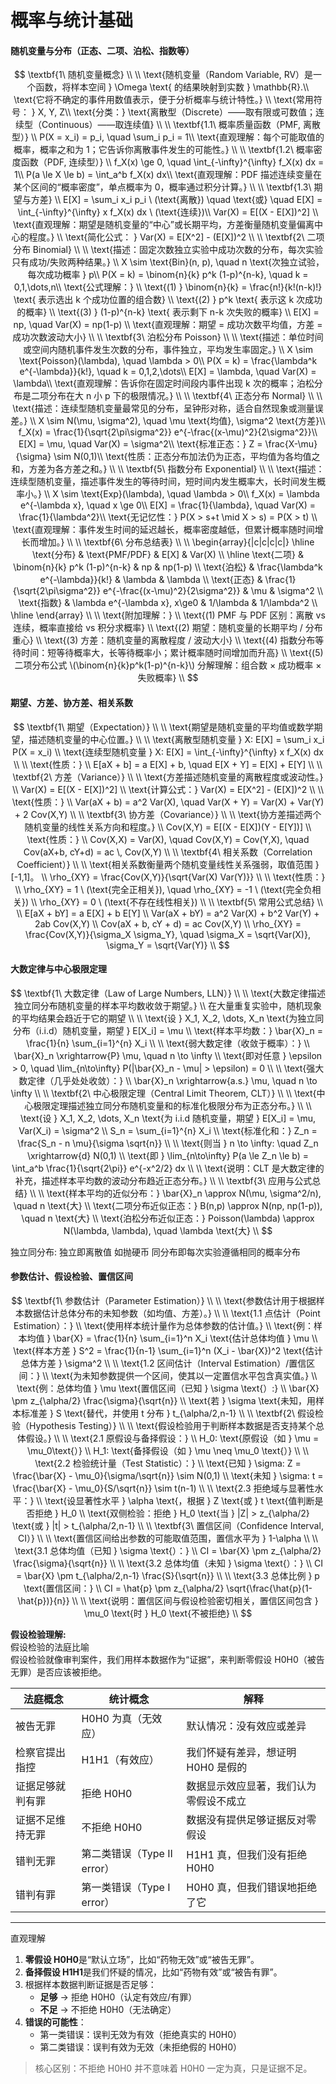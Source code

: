 # 概率与统计基础

#### 随机变量与分布（正态、二项、泊松、指数等）

$$
\textbf{1\ 随机变量概念} \\
\\
\text{随机变量（Random Variable, RV）是一个函数，将样本空间 } \Omega \text{ 的结果映射到实数 } \mathbb{R}.\\
\text{它将不确定的事件用数值表示，便于分析概率与统计特性。} \\
\text{常用符号： } X, Y, Z\\
\text{分类：} \text{离散型（Discrete）——取有限或可数值；连续型（Continuous）——取连续值} \\
\\
\textbf{1.1\ 概率质量函数（PMF, 离散型）} \\
P(X = x_i) = p_i, \quad \sum_i p_i = 1\\
\text{直观理解：每个可能取值的概率，概率之和为 1；它告诉你离散事件发生的可能性。} \\
\\
\textbf{1.2\ 概率密度函数（PDF, 连续型）} \\
f_X(x) \ge 0, \quad \int_{-\infty}^{\infty} f_X(x) dx = 1\\
P(a \le X \le b) = \int_a^b f_X(x) dx\\
\text{直观理解：PDF 描述连续变量在某个区间的“概率密度”，单点概率为 0，概率通过积分计算。} \\
\\
\textbf{1.3\ 期望与方差} \\
E[X] = \sum_i x_i p_i \ (\text{离散}) \quad \text{或} \quad E[X] = \int_{-\infty}^{\infty} x f_X(x) dx \ (\text{连续})\\
Var(X) = E[(X - E[X])^2] \\
\text{直观理解：期望是随机变量的“中心”或长期平均，方差衡量随机变量偏离中心的程度。} \\
\text{简化公式： } Var(X) = E[X^2] - (E[X])^2 \\
\\
\textbf{2\ 二项分布 Binomial} \\
\\
\text{描述：固定次数独立实验中成功次数的分布，每次实验只有成功/失败两种结果。} \\
X \sim \text{Bin}(n, p), \quad n \text{次独立试验，每次成功概率 } p\\
P(X = k) = \binom{n}{k} p^k (1-p)^{n-k}, \quad k = 0,1,\dots,n\\
\text{公式理解：} \\
\text{(1) } \binom{n}{k} = \frac{n!}{k!(n-k)!} \text{ 表示选出 k 个成功位置的组合数} \\
\text{(2) } p^k \text{ 表示这 k 次成功的概率} \\
\text{(3) } (1-p)^{n-k} \text{ 表示剩下 n-k 次失败的概率} \\
E[X] = np, \quad Var(X) = np(1-p) \\
\text{直观理解：期望 = 成功次数平均值，方差 = 成功次数波动大小} \\
\\
\textbf{3\ 泊松分布 Poisson} \\
\\
\text{描述：单位时间或空间内随机事件发生次数的分布，事件独立，平均发生率固定。} \\
X \sim \text{Poisson}(\lambda), \quad \lambda > 0\\
P(X = k) = \frac{\lambda^k e^{-\lambda}}{k!}, \quad k = 0,1,2,\dots\\
E[X] = \lambda, \quad Var(X) = \lambda\\
\text{直观理解：告诉你在固定时间段内事件出现 k 次的概率；泊松分布是二项分布在大 n 小 p 下的极限情况。} \\
\\
\textbf{4\ 正态分布 Normal} \\
\\
\text{描述：连续型随机变量最常见的分布，呈钟形对称，适合自然现象或测量误差。} \\
X \sim N(\mu, \sigma^2), \quad \mu \text{均值}, \sigma^2 \text{方差}\\
f_X(x) = \frac{1}{\sqrt{2\pi\sigma^2}} e^{-\frac{(x-\mu)^2}{2\sigma^2}}\\
E[X] = \mu, \quad Var(X) = \sigma^2\\
\text{标准正态：} Z = \frac{X-\mu}{\sigma} \sim N(0,1)\\
\text{性质：正态分布加法仍为正态，平均值为各均值之和，方差为各方差之和。} \\
\\
\textbf{5\ 指数分布 Exponential} \\
\\
\text{描述：连续型随机变量，描述事件发生的等待时间，短时间内发生概率大，长时间发生概率小。} \\
X \sim \text{Exp}(\lambda), \quad \lambda > 0\\
f_X(x) = \lambda e^{-\lambda x}, \quad x \ge 0\\
E[X] = \frac{1}{\lambda}, \quad Var(X) = \frac{1}{\lambda^2}\\
\text{无记忆性：} P(X > s+t \mid X > s) = P(X > t) \\
\text{直观理解：事件发生时间的延迟越长，概率密度越低，但累计概率随时间增长而增加。} \\
\\
\textbf{6\ 分布总结表} \\
\\
\begin{array}{|c|c|c|c|}
\hline
\text{分布} & \text{PMF/PDF} & E[X] & Var(X) \\
\hline
\text{二项} & \binom{n}{k} p^k (1-p)^{n-k} & np & np(1-p) \\
\text{泊松} & \frac{\lambda^k e^{-\lambda}}{k!} & \lambda & \lambda \\
\text{正态} & \frac{1}{\sqrt{2\pi\sigma^2}} e^{-\frac{(x-\mu)^2}{2\sigma^2}} & \mu & \sigma^2 \\
\text{指数} & \lambda e^{-\lambda x}, x\ge0 & 1/\lambda & 1/\lambda^2 \\
\hline
\end{array} \\
\\
\text{附加理解：} \\
\text{(1) PMF 与 PDF 区别：离散 vs 连续，概率直接给 vs 积分求概率} \\
\text{(2) 期望：随机变量的长期平均 / 分布重心} \\
\text{(3) 方差：随机变量的离散程度 / 波动大小} \\
\text{(4) 指数分布等待时间：短等待概率大，长等待概率小；累计概率随时间增加而升高} \\
\text{(5) 二项分布公式 \(\binom{n}{k}p^k(1-p)^{n-k}\) 分解理解：组合数 × 成功概率 × 失败概率} \\
$$

#### 期望、方差、协方差、相关系数

$$
\textbf{1\ 期望（Expectation）} \\
\\
\text{期望是随机变量的平均值或数学期望，描述随机变量的中心位置。} \\
\\
\text{离散型随机变量 } X: E[X] = \sum_i x_i P(X = x_i) \\
\text{连续型随机变量 } X: E[X] = \int_{-\infty}^{\infty} x f_X(x) dx \\
\\
\text{性质：} \\
E[aX + b] = a E[X] + b, \quad E[X + Y] = E[X] + E[Y] \\
\\
\textbf{2\ 方差（Variance）} \\
\\
\text{方差描述随机变量的离散程度或波动性。} \\
Var(X) = E[(X - E[X])^2] \\
\text{计算公式：} Var(X) = E[X^2] - (E[X])^2 \\
\\
\text{性质：} \\
Var(aX + b) = a^2 Var(X), \quad Var(X + Y) = Var(X) + Var(Y) + 2 Cov(X,Y) \\
\\
\textbf{3\ 协方差（Covariance）} \\
\\
\text{协方差描述两个随机变量的线性关系方向和程度。} \\
Cov(X,Y) = E[(X - E[X])(Y - E[Y])] \\
\text{性质：} \\
Cov(X,X) = Var(X), \quad Cov(X,Y) = Cov(Y,X), \quad Cov(aX+b, cY+d) = ac \, Cov(X,Y) \\
\\
\textbf{4\ 相关系数（Correlation Coefficient）} \\
\\
\text{相关系数衡量两个随机变量线性关系强弱，取值范围 } [-1,1]。 \\
\rho_{XY} = \frac{Cov(X,Y)}{\sqrt{Var(X) Var(Y)}} \\
\\
\text{性质：} \\
\rho_{XY} = 1 \ (\text{完全正相关}), \quad \rho_{XY} = -1 \ (\text{完全负相关}) \\
\rho_{XY} = 0 \ (\text{不存在线性相关}) \\
\\
\textbf{5\ 常用公式总结} \\
\\
E[aX + bY] = a E[X] + b E[Y] \\
Var(aX + bY) = a^2 Var(X) + b^2 Var(Y) + 2ab Cov(X,Y) \\
Cov(aX + b, cY + d) = ac Cov(X,Y) \\
\rho_{XY} = \frac{Cov(X,Y)}{\sigma_X \sigma_Y}, \quad \sigma_X = \sqrt{Var(X)}, \sigma_Y = \sqrt{Var(Y)} \\
$$

#### 大数定律与中心极限定理

$$
\textbf{1\ 大数定律（Law of Large Numbers, LLN）} \\
\\
\text{大数定律描述独立同分布随机变量的样本平均数收敛于期望。} \\
在大量重复实验中，随机现象的平均结果会趋近于它的期望 \\
\\
\text{设 } X_1, X_2, \dots, X_n \text{为独立同分布（i.i.d）随机变量，期望 } E[X_i] = \mu \\
\text{样本平均数：} \bar{X}_n = \frac{1}{n} \sum_{i=1}^{n} X_i \\
\\
\text{弱大数定律（收敛于概率）：} \\
\bar{X}_n \xrightarrow{P} \mu, \quad n \to \infty \\
\text{即对任意 } \epsilon > 0, \quad \lim_{n\to\infty} P(|\bar{X}_n - \mu| > \epsilon) = 0 \\
\\
\text{强大数定律（几乎处处收敛）：} \\
\bar{X}_n \xrightarrow{a.s.} \mu, \quad n \to \infty \\
\\
\textbf{2\ 中心极限定理（Central Limit Theorem, CLT）} \\
\\
\text{中心极限定理描述独立同分布随机变量和的标准化极限分布为正态分布。} \\
\\
\text{设 } X_1, X_2, \dots, X_n \text{为 i.i.d 随机变量，期望 } E[X_i] = \mu, Var(X_i) = \sigma^2 \\
S_n = \sum_{i=1}^{n} X_i \\
\text{标准化和：} Z_n = \frac{S_n - n \mu}{\sigma \sqrt{n}} \\
\\
\text{则当 } n \to \infty: \quad Z_n \xrightarrow{d} N(0,1) \\
\text{即 } \lim_{n\to\infty} P(a \le Z_n \le b) = \int_a^b \frac{1}{\sqrt{2\pi}} e^{-x^2/2} dx \\
\\
\text{说明：CLT 是大数定律的补充，描述样本平均数的波动分布趋近正态分布。} \\
\\
\textbf{3\ 应用与公式总结} \\
\\
\text{样本平均的近似分布：} \bar{X}_n \approx N(\mu, \sigma^2/n), \quad n \text{大} \\
\text{二项分布近似正态：} B(n,p) \approx N(np, np(1-p)), \quad n \text{大} \\
\text{泊松分布近似正态：} Poisson(\lambda) \approx N(\lambda, \lambda), \quad \lambda \text{大} \\
$$

独立同分布: 独立即离散值 如抛硬币  同分布即每次实验遵循相同的概率分布

#### 参数估计、假设检验、置信区间

$$
\textbf{1\ 参数估计（Parameter Estimation）} \\
\\
\text{参数估计用于根据样本数据估计总体分布的未知参数（如均值、方差）。} \\
\\
\text{1.1 点估计（Point Estimation）：} \\
\text{使用样本统计量作为总体参数的估计值。} \\
\text{例：样本均值 } \bar{X} = \frac{1}{n} \sum_{i=1}^n X_i \text{估计总体均值 } \mu \\
\text{样本方差 } S^2 = \frac{1}{n-1} \sum_{i=1}^n (X_i - \bar{X})^2 \text{估计总体方差 } \sigma^2 \\
\\
\text{1.2 区间估计（Interval Estimation）/置信区间：} \\
\text{为未知参数提供一个区间，使其以一定置信水平包含真实值。} \\
\text{例：总体均值 } \mu \text{置信区间（已知 } \sigma \text{）:} \\
\bar{X} \pm z_{\alpha/2} \frac{\sigma}{\sqrt{n}} \\
\text{若 } \sigma \text{未知，用样本标准差 } S \text{替代，并使用 t 分布 } t_{\alpha/2,n-1} \\
\\
\textbf{2\ 假设检验（Hypothesis Testing）} \\
\\
\text{假设检验用于判断样本数据是否支持某个总体假设。} \\
\\
\text{2.1 原假设与备择假设：} \\
H_0: \text{原假设（如 } \mu = \mu_0\text{）} \\
H_1: \text{备择假设（如 } \mu \neq \mu_0 \text{）} \\
\\
\text{2.2 检验统计量（Test Statistic）：} \\
\text{已知 } \sigma: Z = \frac{\bar{X} - \mu_0}{\sigma/\sqrt{n}} \sim N(0,1) \\
\text{未知 } \sigma: t = \frac{\bar{X} - \mu_0}{S/\sqrt{n}} \sim t(n-1) \\
\\
\text{2.3 拒绝域与显著性水平：} \\
\text{设显著性水平 } \alpha \text{，根据 } Z \text{或 } t \text{值判断是否拒绝 } H_0 \\
\text{双侧检验：拒绝 } H_0 \text{当 } |Z| > z_{\alpha/2} \text{或 } |t| > t_{\alpha/2,n-1} \\
\\
\textbf{3\ 置信区间（Confidence Interval, CI）} \\
\\
\text{置信区间给出参数的可能取值范围，置信水平为 } 1-\alpha \\
\\
\text{3.1 总体均值（已知 } \sigma \text{）：} \\
CI = \bar{X} \pm z_{\alpha/2} \frac{\sigma}{\sqrt{n}} \\
\\
\text{3.2 总体均值（未知 } \sigma \text{）：} \\
CI = \bar{X} \pm t_{\alpha/2,n-1} \frac{S}{\sqrt{n}} \\
\\
\text{3.3 总体比例 } p \text{置信区间：} \\
CI = \hat{p} \pm z_{\alpha/2} \sqrt{\frac{\hat{p}(1-\hat{p})}{n}} \\
\\
\text{说明：置信区间与假设检验密切相关，置信区间包含 } \mu_0 \text{时 } H_0 \text{不被拒绝} \\
$$

**假设检验理解:**\
假设检验的法庭比喻\
假设检验就像审判案件，我们用样本数据作为“证据”，来判断零假设 H0H0​（被告无罪）是否应该被拒绝。

| 法庭概念     | 统计概念                 | 解释                    |
| -------- | -------------------- | --------------------- |
| 被告无罪     | H0H0​ 为真（无效应）        | 默认情况：没有效应或差异          |
| 检察官提出指控  | H1H1​（有效应）           | 我们怀疑有差异，想证明 H0H0​ 是假的 |
| 证据足够就判有罪 | 拒绝 H0H0​             | 数据显示效应显著，我们认为零假设不成立   |
| 证据不足维持无罪 | 不拒绝 H0H0​            | 数据没有提供足够证据反对零假设       |
| 错判无罪     | 第二类错误（Type II error） | H1H1​ 真，但我们没有拒绝 H0H0​ |
| 错判有罪     | 第一类错误（Type I error）  | H0H0​ 真，但我们错误地拒绝了它    |

***

直观理解

1. **零假设 H0H0​** 是“默认立场”，比如“药物无效”或“被告无罪”。
2. **备择假设 H1H1​** 是我们怀疑的情况，比如“药物有效”或“被告有罪”。
3. 根据样本数据判断证据是否足够：
   * **足够** → 拒绝 H0H0​（认定有效应/有罪）
   * **不足** → 不拒绝 H0H0​（无法确定）
4. **错误的可能性**：
   * 第一类错误：误判无效为有效（拒绝真实的 H0H0​）
   * 第二类错误：误判有效为无效（未拒绝假的 H0H0​）

> 核心区别：不拒绝 H0H0​ 并不意味着 H0H0​ 一定为真，只是证据不足。



